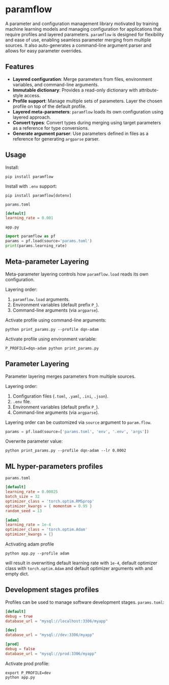 # paramflow
A parameter and configuration management library motivated by training machine learning models
and managing configuration for applications that require profiles and layered parameters.
```paramflow``` is designed for flexibility and ease of use, enabling seamless parameter merging
from multiple sources. It also auto-generates a command-line argument parser and allows for
easy parameter overrides.

## Features
- **Layered configuration**: Merge parameters from files, environment variables, and command-line arguments.
- **Immutable dictionary**: Provides a read-only dictionary with attribute-style access.
- **Profile support**: Manage multiple sets of parameters. Layer the chosen profile on top of the default profile.
- **Layered meta-parameters**: ```paramflow``` loads its own configuration using layered approach.
- **Convert types**: Convert types during merging using target parameters as a reference for type conversions.
- **Generate argument parser**: Use parameters defined in files as a reference for generating ```argparse``` parser.

## Usage
Install:
```shell
pip install paramflow
```
Install with ```.env``` support:
```shell
pip install paramflow[dotenv]
```

```params.toml```
```toml
[default]
learning_rate = 0.001
```

```app.py```
```python
import paramflow as pf
params = pf.load(source='params.toml')
print(params.learning_rate)
```

## Meta-parameter Layering
Meta-parameter layering controls how ```paramflow.load``` reads its own configuration.

Layering order:
1. ```paramflow.load``` arguments.
2. Environment variables (default prefix ```P_```).
3. Command-line arguments (via ```argparse```).

Activate profile using command-line arguments:
```shell
python print_params.py --profile dqn-adam
```
Activate profile using environment variable:
```shell
P_PROFILE=dqn-adam python print_params.py
```

## Parameter Layering
Parameter layering merges parameters from multiple sources.

Layering order:
1. Configuration files (```.toml```, ```.yaml```, ```.ini```, ```.json```).
2. ```.env``` file.
3. Environment variables (default prefix ```P_```).
4. Command-line arguments (via ```argparse```).

Layering order can be customized via ```source``` argument to ```param.flow```.
```python
params = pf.load(source=['params.toml', 'env', '.env', 'args'])
```
 
Overwrite parameter value:
```shell
python print_params.py --profile dqn-adam --lr 0.0002
```

## ML hyper-parameters profiles
```params.toml```
```toml
[default]
learning_rate = 0.00025
batch_size = 32
optimizer_class = 'torch.optim.RMSprop'
optimizer_kwargs = { momentum = 0.95 }
random_seed = 13

[adam]
learning_rate = 1e-4
optimizer_class = 'torch.optim.Adam'
optimizer_kwargs = {}
```
Activating adam profile
```shell
python app.py --profile adam
```
will result in overwriting default learning rate with ```1e-4```, default optimizer class with ```torch.optim.Adam```
and default optimizer arguments with and empty dict.

## Development stages profiles
Profiles can be used to manage software development stages.
```params.toml```:
```toml
[default]
debug = true
database_url = "mysql://localhost:3306/myapp"

[dev]
database_url = "mysql://dev:3306/myapp"

[prod]
debug = false
database_url = "mysql://prod:3306/myapp"
```
Activate prod profile:
```shell
export P_PROFILE=dev
python app.py
```
